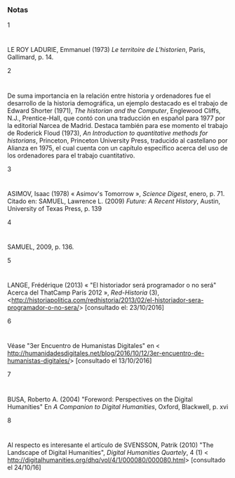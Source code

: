 ### Notas

1

#
 LE ROY LADURIE, Emmanuel (1973) _Le territoire de L&#39;historien_, Paris, Gallimard, p. 14.

2

#
 De suma importancia en la relación entre historia y ordenadores fue el desarrollo de la historia demográfica, un ejemplo destacado es el trabajo de Edward Shorter (1971), _The historian and the Computer_, Englewood Cliffs, N.J., Prentice-Hall, que contó con una traducción en español para 1977 por la editorial Narcea de Madrid. Destaca también para ese momento el trabajo de Roderick Floud (1973), _An Introduction to quantitative methods for historians_, Princeton, Princeton University Press, traducido al castellano por Alianza en 1975, el cual cuenta con un capítulo específico acerca del uso de los ordenadores para el trabajo cuantitativo.

3

#
 ASIMOV, Isaac (1978) « Asimov&#39;s Tomorrow », _Science Digest_, enero, p. 71. Citado en: SAMUEL, Lawrence L. (2009) _Future: A Recent History_, Austin, University of Texas Press, p. 139

4

#
 SAMUEL, 2009, p. 136.

5

#
 LANGE, Frédérique (2013) « &quot;El historiador será programador o no será&quot; Acerca del ThatCamp París 2012 », _Red-Historia_ (3), &lt;http://historiapolitica.com/redhistoria/2013/02/el-historiador-sera-programador-o-no-sera/&gt; [consultado el: 23/10/2016]

6

#
 Véase &quot;3er Encuentro de Humanistas Digitales&quot; en &lt; http://humanidadesdigitales.net/blog/2016/10/12/3er-encuentro-de-humanistas-digitales/&gt; [consultado el 13/10/2016]

7

#
 BUSA, Roberto A. (2004) &quot;Foreword: Perspectives on the Digital Humanities&quot; En _A Companion to Digital Humanities_, Oxford, Blackwell, p. xvi

8

#
 Al respecto es interesante el artículo de SVENSSON, Patrik (2010) &quot;The Landscape of Digital Humanities&quot;, _Digital Humanities Quartely_, 4 (1) &lt; http://digitalhumanities.org/dhq/vol/4/1/000080/000080.html&gt; [consultado el 24/10/16]
